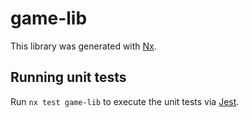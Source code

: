 # game-lib

This library was generated with [Nx](https://nx.dev).

## Running unit tests

Run `nx test game-lib` to execute the unit tests via [Jest](https://jestjs.io).
